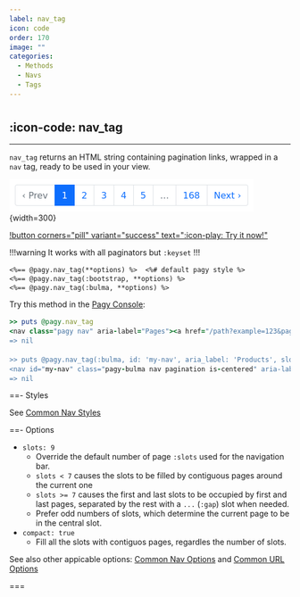 ```yaml
---
label: nav_tag
icon: code
order: 170
image: ""
categories:
  - Methods
  - Navs
  - Tags
---
```


#

## :icon-code: nav_tag

---

`nav_tag` returns an HTML string containing pagination links, wrapped in a `nav` tag, ready to be used in your view.

![nav_tag (:bootstrap style)](/assets/images/bootstrap_nav.png){width=300}

[!button corners="pill" variant="success" text=":icon-play: Try it now!"](../../sandbox/playground.md#3-demo-app)

!!!warning It works with all paginators but `:keyset`
!!!

```erb
<%== @pagy.nav_tag(**options) %>  <%# default pagy style %>
<%== @pagy.nav_tag(:bootstrap, **options) %>
<%== @pagy.nav_tag(:bulma, **options) %>
```

Try this method in the [Pagy Console](../../sandbox/console.md):

```ruby
>> puts @pagy.nav_tag
<nav class="pagy nav" aria-label="Pages"><a href="/path?example=123&page=2" aria-label="Previous">&lt;</a><a href="/path?example=123&page=1">1</a><a href="/path?example=123&page=2">2</a><a role="link" aria-disabled="true" aria-current="page" class="current">3</a><a href="/path?example=123&page=4">4</a><a href="/path?example=123&page=5">5</a><a role="link" aria-disabled="true" class="gap">&hellip;</a><a href="/path?example=123&page=50">50</a><a href="/path?example=123&page=4" aria-label="Next">&gt;</a></nav>
=> nil

>> puts @pagy.nav_tag(:bulma, id: 'my-nav', aria_label: 'Products', slots: 3)
<nav id="my-nav" class="pagy-bulma nav pagination is-centered" aria-label="Products"><a href="/path?example=123&page=2" class="pagination-previous" aria-label="Previous">&lt;</a><a href="/path?example=123&page=4" class="pagination-next" aria-label="Next">&gt;</a><ul class="pagination-list"><li><a href="/path?example=123&page=2" class="pagination-link">2</a></li><li><a role="link" class="pagination-link is-current" aria-current="page" aria-disabled="true">3</a></li><li><a href="/path?example=123&page=4" class="pagination-link">4</a></li></ul></nav>
=> nil
```

==- Styles

See [Common Nav Styles](../methods.md#common-nav-styles)

==- Options

- `slots: 9`
  - Override the default number of page `:slots` used for the navigation bar.
  - `slots < 7` causes the slots to be filled by contiguous pages around the current one
  - `slots >= 7` causes the first and last slots to be occupied by first and last pages, separated by the rest with a `...` (`:gap`) slot when needed.
  - Prefer odd numbers of slots, which determine the current page to be in the central slot.
- `compact: true`
  - Fill all the slots with contiguos pages, regardles the number of slots.

See also other appicable options: [Common Nav Options](../methods#common-nav-options) and [Common URL Options](../paginators.md#common-url-options)

===
